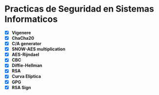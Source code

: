# Practicas de Seguridad en Sistemas Informaticos

- [x] **Vigenere** 
- [x] **ChaCha20**
- [x] **C/A generator**
- [x] **SNOW-AES multiplication**
- [x] **AES-Rijndael**
- [x] **CBC**
- [x] **Diffie-Hellman**
- [x] **RSA**
- [x] **Curva Elíptica**
- [x] **GPG**
- [x] **RSA Sign**